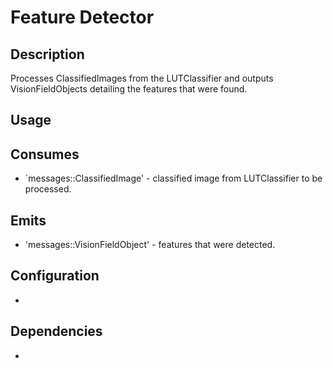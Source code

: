 Feature Detector
================

## Description

Processes ClassifiedImages from the LUTClassifier and outputs VisionFieldObjects detailing the features that were found.

## Usage

## Consumes

* `messages::ClassifiedImage' - classified image from LUTClassifier to be processed.

## Emits

* 'messages::VisionFieldObject' - features that were detected.

## Configuration

* 

## Dependencies

* 

